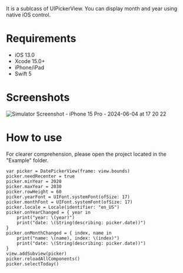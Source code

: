 It is a sublcass of UIPickerView. You can display month and year using native iOS control. 

# Requirements
- iOS 13.0
- Xcode 15.0+
- iPhone/iPad
- Swift 5

# Screenshots
![Simulator Screenshot - iPhone 15 Pro - 2024-06-04 at 17 20 22](https://github.com/IgorFedorchuk/MonthYearDatePicker/assets/2764603/21dc1d1f-ecc9-46e4-9370-b159dc09606a)

# How to use
For clearer comprehension, please open the project located in the "Example" folder.
```
var picker = DatePickerView(frame: view.bounds)
picker.needRecenter = true
picker.minYear = 2020
picker.maxYear = 2030
picker.rowHeight = 60
picker.yearFont = UIFont.systemFont(ofSize: 17)
picker.monthFont = UIFont.systemFont(ofSize: 17)
picker.locale = Locale(identifier: "en_US")
picker.onYearChanged = { year in
    print("year: \(year)")
    print("date: \(String(describing: picker.date))")
}
picker.onMonthChanged = { index, name in
    print("name: \(name), index: \(index)")
    print("date: \(String(describing: picker.date))")
}
view.addSubview(picker)
picker.reloadAllComponents()
picker.selectToday()
```
